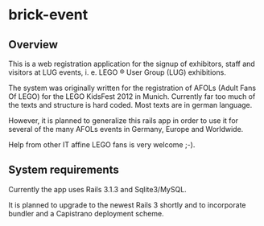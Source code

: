 brick-event
===========

Overview
--------

This is a web registration application for the signup of exhibitors, staff and visitors at LUG events,
i. e. LEGO &reg; User Group (LUG) exhibitions.

The system was originally written for the registration of AFOLs (Adult Fans Of LEGO) for the LEGO KidsFest 2012
in Munich. Currently far too much of the texts and structure is hard coded. Most texts are in german language.

However, it is planned to generalize this rails app in order to use it for several of the many AFOLs events in Germany, Europe and Worldwide.

Help from other IT affine LEGO fans is very welcome ;-).

System requirements
-------------------

Currently the app uses Rails 3.1.3 and Sqlite3/MySQL.

It is planned to upgrade to the newest Rails 3 shortly and to incorporate bundler and a Capistrano deployment scheme.


